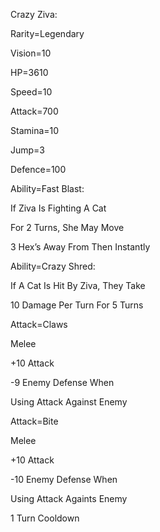 Crazy Ziva:

Rarity=Legendary

Vision=10

HP=3610

Speed=10

Attack=700

Stamina=10

Jump=3

Defence=100

Ability=Fast Blast:

If Ziva Is Fighting A Cat

For 2 Turns, She May Move

3 Hex’s Away From Then Instantly

Ability=Crazy Shred:

If A Cat Is Hit By Ziva, They Take

10 Damage Per Turn For 5 Turns

Attack=Claws

Melee

+10 Attack

-9 Enemy Defense When

Using Attack Against Enemy

Attack=Bite

Melee

+10 Attack

-10 Enemy Defense When

Using Attack Againts Enemy

1 Turn Cooldown
